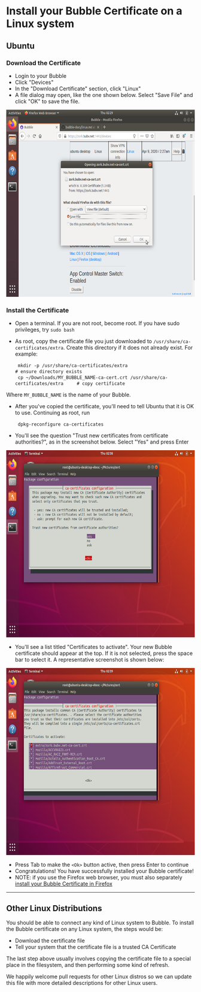 # Install your Bubble Certificate on a Linux system

## Ubuntu

### Download the Certificate
 * Login to your Bubble
 * Click "Devices"
 * In the "Download Certificate" section, click "Linux"
 * A file dialog may open, like the one shown below. Select "Save File" and click "OK" to save the file.

 <img src="linux_screenshots/01_download_cert.png" alt="screenshot of download certificate dialog" height="500"/>

### Install the Certificate
 * Open a terminal. If you are not root, become root. If you have sudo privileges, try `sudo bash`
 * As root, copy the certificate file you just downloaded to `/usr/share/ca-certificates/extra`. Create this directory if it does not already exist. For example:

        mkdir -p /usr/share/ca-certificates/extra                                        # ensure directory exists
        cp ~/Downloads/MY_BUBBLE_NAME-ca-cert.crt /usr/share/ca-certificates/extra     # copy certificate
  
  Where `MY_BUBBLE_NAME` is the name of your Bubble.

 * After you've copied the certificate, you'll need to tell Ubuntu that it is OK to use. Continuing as root, run
 
        dpkg-reconfigure ca-certificates

 * You'll see the question "Trust new certificates from certificate authorities?", as in the screenshot below. Select "Yes" and press Enter

 <img src="linux_screenshots/02_reconfig_certs.png" alt="screenshot of download certificate dialog" height="500"/>

 * You'll see a list titled "Certificates to activate". Your new Bubble certificate should appear at the top. If it is not selected, press the space bar to select it. A representative screenshot is shown below:

 <img src="linux_screenshots/03_enable_cert.png" alt="screenshot of enabling certificate" height="500"/>

 * Press Tab to make the `<Ok>` button active, then press Enter to continue
 * Congratulations! You have successfully installed your Bubble certificate!
 * NOTE: if you use the Firefox web browser, you must also separately [install your Bubble Certificate in Firefox](firefox_cert.md)

----

## Other Linux Distributions

You should be able to connect any kind of Linux system to Bubble. To install the Bubble certificate on any Linux system, the steps would be:

  * Download the certificate file
  * Tell your system that the certificate file is a trusted CA Certificate

The last step above usually involves copying the certificate file to a special place in the filesystem, and then performing some kind of refresh.

We happily welcome pull requests for other Linux distros so we can update this file with more detailed descriptions for other Linux users.
